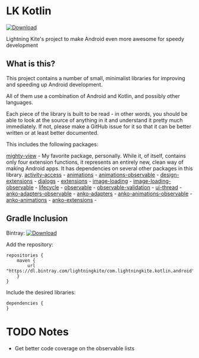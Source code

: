 # LK Kotlin

[ ![Download](https://api.bintray.com/packages/lightningkite/com.lightningkite.kotlin.android/extensions/images/download.svg) ](https://bintray.com/lightningkite/com.lightningkite.kotlin.android/extensions/_latestVersion)

Lightning Kite's project to make Android even more awesome for speedy development

## What is this?

This project contains a number of small, minimalist libraries for improving and speeding up Android development.

All of them use a combination of Android and Kotlin, and possibly other languages.

Each piece of the library is built to be read - in other words, you should be able to look at the source of anything in it and understand it pretty much immediately.  If not, please make a GitHub issue for it so that it can be better written or at least better documented.

This includes the following packages:

[mighty-view](mighty-view/README.md) - My favorite package, personally.  While it, of itself, contains only four extension functions, it represents an entirely new, clean way of making Android apps.  It has dependencies on several other packages in this library.
[activity-access](activity-access/README.md) -
[animations](animations/README.md) -
[animations-observable](animations-observable/README.md) -
[design-extensions](design-extensions/README.md) -
[dialogs](dialogs/README.md) -
[extensions](extensions/README.md) -
[image-loading](image-loading/README.md) -
[image-loading-observable](image-loading-observable/README.md) -
[lifecycle](lifecycle/README.md) -
[observable](observable/README.md) -
[observable-validation](observable-validation/README.md) -
[ui-thread](ui-thread/README.md) -
[anko-adapters-observable](anko-adapters-observable/README.md) -
[anko-adapters](anko-adapters/README.md) -
[anko-animations-observable](anko-animations-observable/README.md) -
[anko-animations](anko-animations/README.md) -
[anko-extensions](anko-extensions/README.md) -


## Gradle Inclusion

Bintray: [ ![Download](https://api.bintray.com/packages/lightningkite/com.lightningkite.kotlin.android/extensions/images/download.svg) ](https://bintray.com/lightningkite/com.lightningkite.kotlin.android/extensions/_latestVersion)

Add the repository:

```
repositories {
    maven {
        url "https://dl.bintray.com/lightningkite/com.lightningkite.kotlin.android"
    }
}
```

Include the desired libraries:

```
dependencies {
}
```

# TODO Notes

- Get better code coverage on the observable lists
